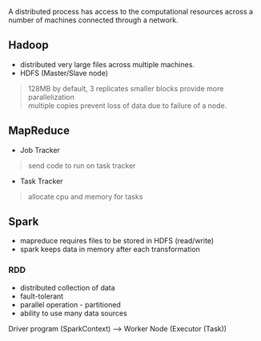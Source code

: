 A distributed process has access to the computational resources across a number of machines connected through a network.


## Hadoop
- distributed very large files across multiple machines. 
- HDFS (Master/Slave node)
> 128MB by default, 3 replicates
> smaller blocks provide more parallelization  
> multiple copies prevent loss of data due to failure of a node. 

## MapReduce
- Job Tracker 
> send code to run on task tracker
- Task Tracker 
> allocate cpu and memory for tasks

## Spark

- mapreduce requires files to be stored in HDFS (read/write)
- spark keeps data in memory after each transformation 


### RDD
- distributed collection of data
- fault-tolerant
- parallel operation - partitioned 
- ability to use many data sources

Driver program (SparkContext) --> Worker Node (Executor (Task))

 



